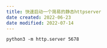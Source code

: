 ```yaml
---
title: 快速启动一个简易的静态httpserver
date created: 2022-06-23
date modified: 2022-07-14
---
```


```shell
python3 -m http.server 5678
```

